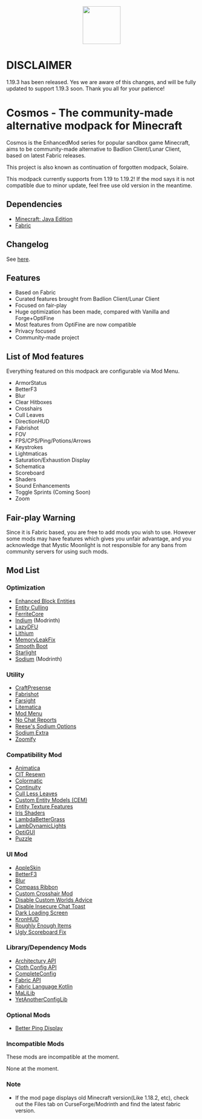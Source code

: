 <center><img src="https://user-images.githubusercontent.com/25527589/189676425-8184a3db-f04a-416d-8b7b-7da944e4f0f5.svg" width="100"></img></center>

# DISCLAIMER
1.19.3 has been released. Yes we are aware of this changes, and will be fully updated to support 1.19.3 soon. Thank you all for your patience!

# Cosmos - The community-made alternative modpack for Minecraft
Cosmos is the EnhancedMod series for popular sandbox game Minecraft, aims to be community-made alternative to Badlion Client/Lunar Client, based on latest Fabric releases.

This project is also known as continuation of forgotten modpack, Solaire.

This modpack currently supports from 1.19 to 1.19.2! If the mod says it is not compatible due to minor update, feel free use old version in the meantime.

## Dependencies
* [Minecraft: Java Edition](https://minecraft.net)
* [Fabric](https://fabricmc.net/)

## Changelog
See [here](https://github.com/MysticMoonlight/EnhancedMod/releases).

## Features
* Based on Fabric
* Curated features brought from Badlion Client/Lunar Client
* Focused on fair-play
* Huge optimization has been made, compared with Vanilla and Forge+OptiFine
* Most features from OptiFine are now compatible
* Privacy focused
* Community-made project

## List of Mod features
Everything featured on this modpack are configurable via Mod Menu.
* ArmorStatus
* BetterF3
* Blur
* Clear Hitboxes
* Crosshairs
* Cull Leaves
* DirectionHUD
* Fabrishot
* FOV
* FPS/CPS/Ping/Potions/Arrows
* Keystrokes
* Lightmaticas
* Saturation/Exhaustion Display
* Schematica
* Scoreboard
* Shaders
* Sound Enhancements
* Toggle Sprints (Coming Soon)
* Zoom

## Fair-play Warning
Since it is Fabric based, you are free to add mods you wish to use. However some mods may have features which gives you unfair advantage, and you acknowledge that Mystic Moonlight is not responsible for any bans from community servers for using such mods.

## Mod List
### Optimization
* [Enhanced Block Entities](https://www.curseforge.com/minecraft/mc-mods/enhanced-block-entities)
* [Entity Culling](https://www.curseforge.com/minecraft/mc-mods/entityculling)
* [FerriteCore](https://www.curseforge.com/minecraft/mc-mods/ferritecore-fabric)
* [Indium](https://www.modrinth.com/mod/indium/) (Modrinth)
* [LazyDFU](https://www.curseforge.com/minecraft/mc-mods/lazydfu)
* [Lithium](https://www.curseforge.com/minecraft/mc-mods/lithium)
* [MemoryLeakFix](https://www.curseforge.com/minecraft/mc-mods/memoryleakfix)
* [Smooth Boot](https://www.curseforge.com/minecraft/mc-mods/smooth-boot)
* [Starlight](https://www.curseforge.com/minecraft/mc-mods/starlight)
* [Sodium](https://modrinth.com/mod/sodium) (Modrinth)

### Utility
* [CraftPresense](https://www.curseforge.com/minecraft/mc-mods/craftpresence)
* [Fabrishot](https://www.curseforge.com/minecraft/mc-mods/fabrishot)
* [Farsight](https://www.curseforge.com/minecraft/mc-mods/farsight-fabric)
* [Litematica](https://www.curseforge.com/minecraft/mc-mods/litematica)
* [Mod Menu](https://www.curseforge.com/minecraft/mc-mods/modmenu)
* [No Chat Reports](https://www.curseforge.com/minecraft/mc-mods/no-chat-reports)
* [Reese's Sodium Options](https://www.curseforge.com/minecraft/mc-mods/reeses-sodium-options)
* [Sodium Extra](https://www.curseforge.com/minecraft/mc-mods/sodium-extra)
* [Zoomify](https://www.curseforge.com/minecraft/mc-mods/zoomify)

### Compatibility Mod
* [Animatica](https://www.curseforge.com/minecraft/mc-mods/animatica)
* [CIT Resewn](https://www.curseforge.com/minecraft/mc-mods/cit-resewn)
* [Colormatic](https://www.curseforge.com/minecraft/mc-mods/colormatic)
* [Continuity](https://www.curseforge.com/minecraft/mc-mods/continuity)
* [Cull Less Leaves](https://www.curseforge.com/minecraft/mc-mods/cull-less-leaves)
* [Custom Entity Models (CEM)](https://www.curseforge.com/minecraft/mc-mods/custom-entity-models-cem)
* [Entity Texture Features](https://www.curseforge.com/minecraft/mc-mods/entity-texture-features-fabric)
* [Iris Shaders](https://www.curseforge.com/minecraft/mc-mods/irisshaders)
* [LambdaBetterGrass](https://www.curseforge.com/minecraft/mc-mods/lambdabettergrass)
* [LambDynamicLights](https://www.curseforge.com/minecraft/mc-mods/lambdynamiclights)
* [OptiGUI](https://www.curseforge.com/minecraft/mc-mods/optigui)
* [Puzzle](https://www.curseforge.com/minecraft/mc-mods/puzzle)

### UI Mod
* [AppleSkin](https://www.curseforge.com/minecraft/mc-mods/appleskin)
* [BetterF3](https://www.curseforge.com/minecraft/mc-mods/betterf3)
* [Blur](https://www.curseforge.com/minecraft/mc-mods/blur-fabric)
* [Compass Ribbon](https://www.curseforge.com/minecraft/mc-mods/compass-ribbon)
* [Custom Crosshair Mod](https://www.curseforge.com/minecraft/mc-mods/custom-crosshair-mod)
* [Disable Custom Worlds Advice](https://www.curseforge.com/minecraft/mc-mods/fabric-disable-custom-worlds-advice)
* [Disable Insecure Chat Toast](https://www.curseforge.com/minecraft/mc-mods/disable-insecure-chat-toast)
* [Dark Loading Screen](https://www.curseforge.com/minecraft/mc-mods/dark-loading-screen)
* [KronHUD](https://www.curseforge.com/minecraft/mc-mods/kronhud)
* [Roughly Enough Items](https://modrinth.com/mod/roughly-enough-items)
* [Ugly Scoreboard Fix](https://www.curseforge.com/minecraft/mc-mods/ugly-scoreboard-fix)

### Library/Dependency Mods
* [Architectury API](https://www.curseforge.com/minecraft/mc-mods/architectury-api)
* [Cloth Config API](https://www.curseforge.com/minecraft/mc-mods/cloth-config)
* [CompleteConfig](https://www.curseforge.com/minecraft/mc-mods/completeconfig)
* [Fabric API](https://www.curseforge.com/minecraft/mc-mods/fabric-api)
* [Fabric Language Kotlin](https://www.curseforge.com/minecraft/mc-mods/fabric-language-kotlin)
* [MaLiLib](https://www.curseforge.com/minecraft/mc-mods/malilib)
* [YetAnotherConfigLib](https://www.curseforge.com/minecraft/mc-mods/yacl)

### Optional Mods
* [Better Ping Display](https://www.curseforge.com/minecraft/mc-mods/better-ping-display-fabric)

### Incompatible Mods
These mods are incompatible at the moment.

None at the moment.

### Note
* If the mod page displays old Minecraft version(Like 1.18.2, etc), check out the Files tab on CurseForge/Modrinth and find the latest fabric version.

